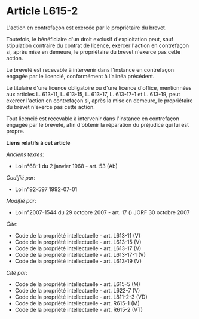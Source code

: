 # Article L615-2

L'action en contrefaçon est exercée par le propriétaire du brevet. 

Toutefois, le bénéficiaire d'un droit exclusif d'exploitation peut, sauf stipulation contraire du contrat de licence, exercer
l'action en contrefaçon si, après mise en demeure, le propriétaire du brevet n'exerce pas cette action. 

Le breveté est recevable à intervenir dans l'instance en contrefaçon engagée par le licencié, conformément à l'alinéa
précédent. 

Le titulaire d'une licence obligatoire ou d'une licence d'office, mentionnées aux articles L. 613-11, L. 613-15, L. 613-17, 
L. 613-17-1 et L. 613-19, peut exercer l'action en contrefaçon si, après la mise en demeure, le propriétaire du brevet
n'exerce pas cette action. 

Tout licencié est recevable à intervenir dans l'instance en contrefaçon engagée par le breveté, afin d'obtenir la réparation
du préjudice qui lui est propre.

**Liens relatifs à cet article**

_Anciens textes_:

  - Loi n°68-1 du 2 janvier 1968 - art. 53 (Ab)

_Codifié par_:

  - Loi n°92-597 1992-07-01

_Modifié par_:

  - Loi n°2007-1544 du 29 octobre 2007 - art. 17 () JORF 30 octobre 2007

_Cite_:

  - Code de la propriété intellectuelle - art. L613-11 (V)
  - Code de la propriété intellectuelle - art. L613-15 (V)
  - Code de la propriété intellectuelle - art. L613-17 (V)
  - Code de la propriété intellectuelle - art. L613-17-1 (V)
  - Code de la propriété intellectuelle - art. L613-19 (V)

_Cité par_:

  - Code de la propriété intellectuelle - art. L615-5 (M)
  - Code de la propriété intellectuelle - art. L622-7 (V)
  - Code de la propriété intellectuelle - art. L811-2-3 (VD)
  - Code de la propriété intellectuelle - art. R615-1 (M)
  - Code de la propriété intellectuelle - art. R615-2 (VT)
